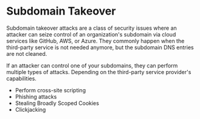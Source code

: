 # Subdomain Takeover

Subdomain takeover attacks are a class of security issues where an attacker can seize control of an organization's
subdomain via cloud services like GitHub, AWS, or Azure. They commonly happen when the third-party service is not needed
anymore, but the subdomain DNS entries are not cleaned.

If an attacker can control one of your subdomains,
they can perform multiple types of attacks. Depending on the third-party service provider's capabilities.

- Perform cross-site scripting
- Phishing attacks
- Stealing Broadly Scoped Cookies
- Clickjacking 

